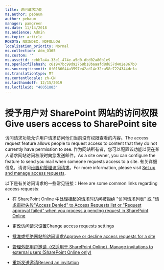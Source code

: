 ```yaml
---
title: 访问请求功能
ms.author: pebaum
author: pebaum
manager: pamgreen
ms.date: 11/14/2018
ms.audience: Admin
ms.topic: article
ROBOTS: NOINDEX, NOFOLLOW
localization_priority: Normal
ms.collection: Adm_O365
ms.custom: ''
ms.assetid: cebb7a4a-33e1-474e-a5d0-dbd02a80b1e9
ms.openlocfilehash: c61947bc99d92768b18baaafd8d857d402e867b0
ms.sourcegitcommit: 0f0186044a3597e42ad14c32ca58e7224344dcfa
ms.translationtype: MT
ms.contentlocale: zh-CN
ms.lasthandoff: 12/15/2019
ms.locfileid: "40051883"
---
```

# <a name="give-users-access-to-sharepoint-site"></a><span data-ttu-id="556dd-102">授予用户对 SharePoint 网站的访问权限</span><span class="sxs-lookup"><span data-stu-id="556dd-102">Give users access to SharePoint site</span></span>

<span data-ttu-id="556dd-103">访问请求功能允许用户请求访问他们当前没有权限查看的内容。</span><span class="sxs-lookup"><span data-stu-id="556dd-103">The access request feature allows people to request access to content that they do not currently have permission to see.</span></span> <span data-ttu-id="556dd-104">作为网站所有者，您可以配置该功能以便在某人请求网站访问权限时向您发送邮件。</span><span class="sxs-lookup"><span data-stu-id="556dd-104">As a site owner, you can configure the feature to send you mail when someone requests access to a site.</span></span> <span data-ttu-id="556dd-105">有关详细信息，请访问[设置和管理访问请求](https://support.office.com/article/set-up-and-manage-access-requests-94b26e0b-2822-49d4-929a-8455698654b3)。</span><span class="sxs-lookup"><span data-stu-id="556dd-105">For more information, please visit [Set up and manage access requests](https://support.office.com/article/set-up-and-manage-access-requests-94b26e0b-2822-49d4-929a-8455698654b3).</span></span>

<span data-ttu-id="556dd-106">以下是有关访问请求的一些常见链接：</span><span class="sxs-lookup"><span data-stu-id="556dd-106">Here are some common links regarding access requests:</span></span>

- [<span data-ttu-id="556dd-107">在 SharePoint Online 中处理挂起的请求时访问被拒绝 "访问请求列表" 或 "请求审批失败"</span><span class="sxs-lookup"><span data-stu-id="556dd-107">Access Denied" to Access Requests list or "Request approval failed" when you process a pending request in SharePoint Online</span></span>](https://docs.microsoft.com/sharepoint/support/sharing-and-permissions/request-approval-failed)

- [<span data-ttu-id="556dd-108">更改访问请求设置</span><span class="sxs-lookup"><span data-stu-id="556dd-108">Change access requests settings</span></span>](https://support.office.com/article/set-up-and-manage-access-requests-94b26e0b-2822-49d4-929a-8455698654b3#bk_enableallow)

- [<span data-ttu-id="556dd-109">批准或拒绝网站的访问请求</span><span class="sxs-lookup"><span data-stu-id="556dd-109">Approve or decline access requests for a site</span></span>](https://support.office.com/article/set-up-and-manage-access-requests-94b26e0b-2822-49d4-929a-8455698654b3#__toc374462558)

- [<span data-ttu-id="556dd-110">管理外部用户邀请（仅适用于 SharePoint Online）</span><span class="sxs-lookup"><span data-stu-id="556dd-110">Manage invitations to external users (SharePoint Online only)</span></span>](https://support.office.com/article/set-up-and-manage-access-requests-94b26e0b-2822-49d4-929a-8455698654b3#__toc334189260)

- [<span data-ttu-id="556dd-111">重新发送邀请</span><span class="sxs-lookup"><span data-stu-id="556dd-111">Resend an invitation</span></span>](https://support.office.com/article/set-up-and-manage-access-requests-94b26e0b-2822-49d4-929a-8455698654b3#__toc374462560)



